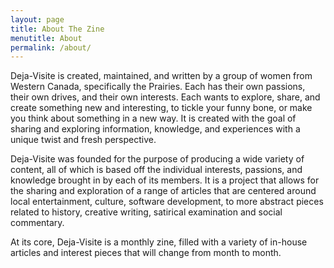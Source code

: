 ```yaml
---
layout: page
title: About The Zine
menutitle: About
permalink: /about/
---
```


<p>Deja-Visite is created, maintained, and written by a group of women from Western Canada, specifically the Prairies.  Each has their own passions, their own drives, and their own interests. Each wants to explore, share, and create something new and interesting, to tickle your funny bone, or make you think about something in a new way.  It is created with the goal of sharing and exploring information, knowledge, and experiences with a unique twist and fresh perspective.</p>

<p>Deja-Visite was founded for the purpose of producing a wide variety of content, all of which is based off the individual interests, passions, and knowledge brought in by each of its members. It is a project that allows for the sharing and exploration of a range of articles that are centered around local entertainment, culture, software development, to more abstract pieces related to history, creative writing, satirical examination and social commentary.</p>

<p>At its core, Deja-Visite is a monthly zine, filled with a variety of in-house articles and interest pieces that will change from month to month.</p>




